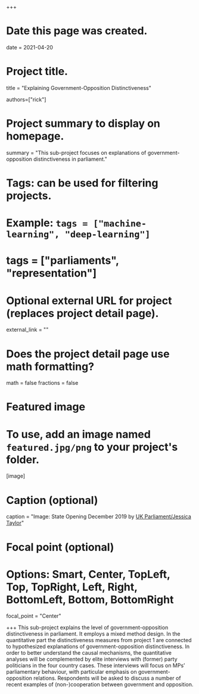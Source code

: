 +++
# Date this page was created.
date = 2021-04-20

# Project title.
title = "Explaining Government-Opposition Distinctiveness"

authors=["rick"]

# Project summary to display on homepage.
summary = "This sub-project focuses on explanations of government-opposition distinctiveness in parliament."

# Tags: can be used for filtering projects.
# Example: `tags = ["machine-learning", "deep-learning"]`
# tags = ["parliaments", "representation"]

# Optional external URL for project (replaces project detail page).
external_link = ""

# Does the project detail page use math formatting?
math = false
fractions = false

# Featured image
# To use, add an image named `featured.jpg/png` to your project's folder. 
[image]
  # Caption (optional)
  caption = "Image: State Opening December 2019 by [UK Parliament/Jessica Taylor](https://flic.kr/p/2i2ShuA)"
  
  # Focal point (optional)
  # Options: Smart, Center, TopLeft, Top, TopRight, Left, Right, BottomLeft, Bottom, BottomRight
  focal_point = "Center"

  
+++
This sub-project explains the level of government-opposition distinctiveness in parliament. It employs a mixed method design. In the quantitative part the distinctiveness measures from project 1 are connected to hypothesized explanations of government-opposition distinctiveness. In order to better understand the causal mechanisms, the quantitative analyses will be complemented by elite interviews with (former) party politicians in the four country cases. These interviews will focus on MPs’ parliamentary behaviour, with particular emphasis on government-opposition relations. Respondents will be asked to discuss a number of recent examples of (non-)cooperation between government and opposition. 

